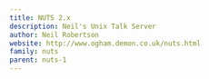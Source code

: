 ```yaml
---
title: NUTS 2.x
description: Neil's Unix Talk Server
author: Neil Robertson
website: http://www.ogham.demon.co.uk/nuts.html
family: nuts
parent: nuts-1
---
```

